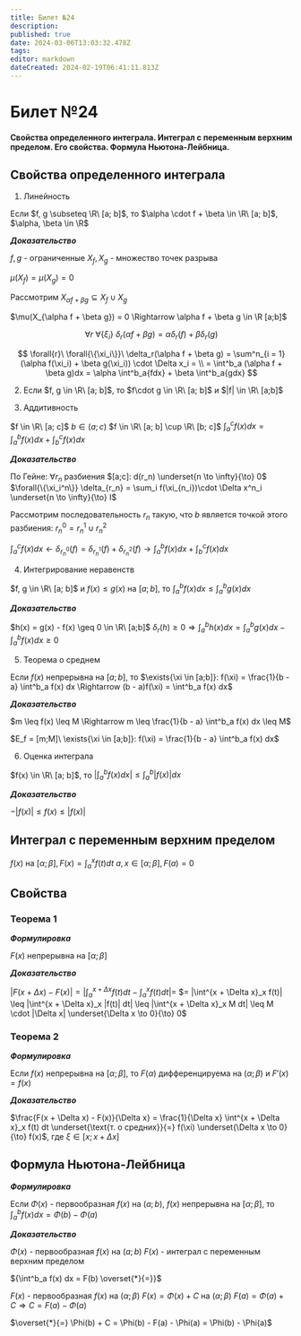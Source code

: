 ```yaml
---
title: Билет №24
description: 
published: true
date: 2024-03-06T13:03:32.478Z
tags: 
editor: markdown
dateCreated: 2024-02-19T06:41:11.813Z
---
```


# Билет №24
#### Свойства определенного интеграла. Интеграл с переменным верхним пределом. Его свойства. Формула Ньютона-Лейбница.

## Свойства определенного интеграла

1) Линейность

Если $f, g \subseteq \R\ [a; b]$, то $\alpha \cdot f + \beta \in \R\ [a; b]$, $\alpha, \beta \in \R$

***Доказательство***

$f, g$ - ограниченные
$X_f, X_g$ - множество точек разрыва

$\mu(X_f) = \mu(X_g) = 0$


Рассмотрим $X_{\alpha f + \beta g} \subseteq X_f \cup X_g$

$\mu(X_{\alpha f + \beta g}) = 0 \Rightarrow \alpha f + \beta g \in \R [a;b]$

$$
\forall{r}\ \forall{\{\xi_i\}}\ \delta_r(\alpha f + \beta g) = \alpha \delta_r(f) + \beta \delta_r(g)
$$

$$
\forall{r}\ \forall{\{\xi_i\}}\ \delta_r(\alpha f + \beta g) = \sum^n_{i = 1} (\alpha f(\xi_i) + \beta g(\xi_i)) \cdot \Delta x_i = \\ = \int^b_a (\alpha f + \beta g)dx = \alpha \int^b_a{fdx} + \beta \int^b_a{gdx}  
$$

2) Если $f, g \in \R\ [a; b]$, то $f\cdot g \in \R\ [a; b]$ и $|f| \in \R\ [a;b]$

3) Аддитивность

$f \in \R\ [a; c]$
$b \in (a; c)$
$f \in \R\ [a; b] \cup \R\ [b; c]$
$\int^c_a f(x)dx = \int^b_a f(x)dx + \int^c_b f(x) dx$

***Доказательство***

По Гейне: $\forall{r_n}$ разбиения $[a;c]: d(r_n) \underset{n \to \infty}{\to} 0$
$\forall{\{\xi_i^n\}} \delta_{r_n} = \sum_i f(\xi_{n_i})\cdot \Delta x^n_i \underset{n \to \infty}{\to} I$

Рассмотрим последовательность $r_n$ такую, что $b$ является точкой этого разбиения: $r^0_n = r^1_n \cup r^2_n$

$\int^c_a f(x)dx \leftarrow \delta_{r^0_n}(f) = \delta_{r^1_n}(f) + \delta_{r^2_n}(f) \to \int^b_a f(x) dx + \int^c_b f(x) dx$

4) Интегрирование неравенств

$f, g \in \R\ [a; b]$ и $f(x) \leq g(x)$ на $[a;b]$, то $\int^b_a f(x) dx \leq \int^b_a g(x) dx$

***Доказательство***

$h(x) = g(x) - f(x) \geq 0 \in \R\ [a;b]$
$\delta_r(h) \geq 0 \Rightarrow \int^b_a h(x) dx = \int^b_a g(x) dx - \int^b_a f(x) dx \geq 0$

5) Теорема о среднем

Если $f(x)$ непрерывна на $[a;b]$, то
$\exists{\xi \in [a;b]}: f(\xi) = \frac{1}{b - a} \int^b_a f(x) dx \Rightarrow (b - a)f(\xi) = \int^b_a f(x) dx$

***Доказательство***

$m \leq f(x) \leq M \Rightarrow m \leq \frac{1}{b - a} \int^b_a f(x) dx \leq M$

$E_f = [m;M]\ \exists{\xi \in [a;b]}: f(\xi) = \frac{1}{b - a} \int^b_a f(x) dx$

6) Оценка интеграла

$f(x) \in \R\ [a; b]$, то $|\int^b_a f(x) dx| \leq \int^b_a |f(x)| dx$

***Доказательство***

$- |f(x)| \leq f(x) \leq |f(x)|$

## Интеграл с переменным верхним пределом

$f(x)$ на $[\alpha; \beta], F(x) = \int^x_a f(t) dt$
$a, x \in [\alpha;\beta], F(a) = 0$

## Свойства

### Теорема 1

***Формулировка***

$F(x)$ непрерывна на $[\alpha;\beta]$

***Доказательство***

$|F(x + \Delta x) - F(x)| = |\int^{x + \Delta x}_a f(t) dt - \int^x_a f(t) dt| =$
$= |\int^{x + \Delta x}_x f(t)| \leq |\int^{x + \Delta x}_x |f(t)| dt| \leq |\int^{x + \Delta x}_x M dt| \leq M \cdot |\Delta x| \underset{\Delta x \to 0}{\to} 0$

### Теорема 2

***Формулировка***

Если $f(x)$ непрерывна на $[\alpha;\beta]$, то $F(\alpha)$ дифференцируема на $(\alpha;\beta)$ и $F'(x) = f(x)$

***Доказательство***

$\frac{F(x + \Delta x) - F(x)}{\Delta x} = \frac{1}{\Delta x} \int^{x + \Delta x}_x f(t) dt \underset{\text{т. о средних}}{=} f(\xi) \underset{\Delta x \to 0}{\to} f(x)$, где $\xi \in [x; x + \Delta x]$

## Формула Ньютона-Лейбница

***Формулировка***

Если $\Phi(x)$ - первообразная $f(x)$ на $(a;b)$, $f(x)$ непрерывна на $[\alpha;\beta]$, то $\int^b_a f(x) dx = \Phi(b) - \Phi(a)$

***Доказательство***

$\Phi(x)$ - первообразная $f(x)$ на $(a;b)$
$F(x)$ - интеграл с переменным верхним пределом

${\int^b_a f(x) dx = F(b) \overset{*}{=}}$

$F(x)$ - первообразная $f(x)$ на $(\alpha; \beta)$
$F(x) = \Phi(x) + C$ на $(\alpha; \beta)$
$F(a) = \Phi(a) + C \Rightarrow C = F(a) - \Phi(a)$

$\overset{*}{=} \Phi(b) + C = \Phi(b) - F(a) - \Phi(a) = \Phi(b) - \Phi(a)$
